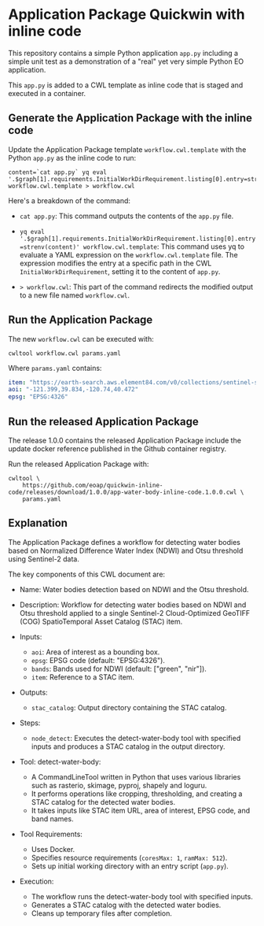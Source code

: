 # Application Package Quickwin with inline code

This repository contains a simple Python application `app.py` including a simple unit test as a demonstration of a "real" yet very simple Python EO application.

This `app.py` is added to a CWL template as inline code that is staged and executed in a container.

## Generate the Application Package with the inline code

Update the Application Package template `workflow.cwl.template` with the Python `app.py` as the inline code to run:

```
content=`cat app.py` yq eval '.$graph[1].requirements.InitialWorkDirRequirement.listing[0].entry=strenv(content)' workflow.cwl.template > workflow.cwl
```

Here's a breakdown of the command:

* `cat app.py`: This command outputs the contents of the `app.py` file.

* `yq eval '.$graph[1].requirements.InitialWorkDirRequirement.listing[0].entry=strenv(content)' workflow.cwl.template`: This command uses yq to evaluate a YAML expression on the `workflow.cwl.template` file. The expression modifies the entry at a specific path in the CWL `InitialWorkDirRequirement`, setting it to the content of `app.py`.

* `> workflow.cwl`: This part of the command redirects the modified output to a new file named `workflow.cwl`.

## Run the Application Package

The new `workflow.cwl` can be executed with:

```
cwltool workflow.cwl params.yaml
```

Where `params.yaml` contains:

```yaml
item: "https://earth-search.aws.element84.com/v0/collections/sentinel-s2-l2a-cogs/items/S2B_10TFK_20210713_0_L2A"
aoi: "-121.399,39.834,-120.74,40.472"
epsg: "EPSG:4326"
```

## Run the released Application Package

The release 1.0.0 contains the released Application Package include the update docker reference published in the Github container registry.

Run the released Application Package with:

```
cwltool \
    https://github.com/eoap/quickwin-inline-code/releases/download/1.0.0/app-water-body-inline-code.1.0.0.cwl \
    params.yaml 
```

## Explanation

The Application Package defines a workflow for detecting water bodies based on Normalized Difference Water Index (NDWI) and Otsu threshold using Sentinel-2 data.

The key components of this CWL document are:

* Name: Water bodies detection based on NDWI and the Otsu threshold.
* Description: Workflow for detecting water bodies based on NDWI and Otsu threshold applied to a single Sentinel-2 Cloud-Optimized GeoTIFF (COG) SpatioTemporal Asset Catalog (STAC) item.
* Inputs:

    * `aoi`: Area of interest as a bounding box.
    * `epsg`: EPSG code (default: "EPSG:4326").
    * `bands`: Bands used for NDWI (default: ["green", "nir"]).
    * `item`: Reference to a STAC item.

* Outputs:

    * `stac_catalog`: Output directory containing the STAC catalog.

* Steps:

    * `node_detect`: Executes the detect-water-body tool with specified inputs and produces a STAC catalog in the output directory.

* Tool: detect-water-body:

    * A CommandLineTool written in Python that uses various libraries such as rasterio, skimage, pyproj, shapely and loguru.
    * It performs operations like cropping, thresholding, and creating a STAC catalog for the detected water bodies.
    * It takes inputs like STAC item URL, area of interest, EPSG code, and band names.

* Tool Requirements:

    * Uses Docker.
    * Specifies resource requirements (`coresMax: 1`, `ramMax: 512`).
    * Sets up initial working directory with an entry script (`app.py`).

* Execution:

    * The workflow runs the detect-water-body tool with specified inputs.
    * Generates a STAC catalog with the detected water bodies.
    * Cleans up temporary files after completion.

